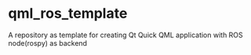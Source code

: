 # qml_ros_template
A repository as template for creating Qt Quick QML application with ROS node(rospy) as backend
